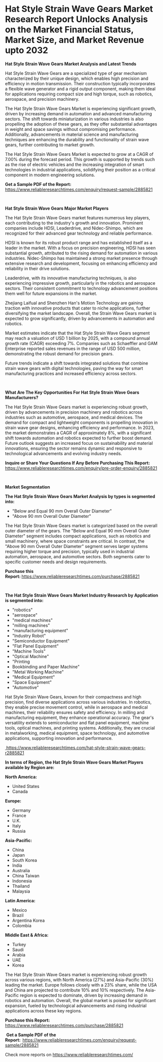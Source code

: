 <p><h1>Hat Style Strain Wave Gears Market Research Report Unlocks Analysis on the Market Financial Status, Market Size, and Market Revenue upto 2032</h1></p><p><strong>Hat Style Strain Wave Gears Market Analysis and Latest Trends</strong></p>
<p><p>Hat Style Strain Wave Gears are a specialized type of gear mechanism characterized by their unique design, which enables high precision and efficiency in motion transmission. Their construction typically incorporates a flexible wave generator and a rigid output component, making them ideal for applications requiring compact size and high torque, such as robotics, aerospace, and precision machinery.</p><p>The Hat Style Strain Wave Gears Market is experiencing significant growth, driven by increasing demand in automation and advanced manufacturing sectors. The shift towards miniaturization in various industries is also propelling the adoption of these gears, as they offer substantial advantages in weight and space savings without compromising performance. Additionally, advancements in material science and manufacturing techniques are enhancing the durability and functionality of strain wave gears, further contributing to market growth. </p><p>The Hat Style Strain Wave Gears Market is expected to grow at a CAGR of 7.00% during the forecast period. This growth is supported by trends such as the rise of electric vehicles and the increasing integration of smart technologies in industrial applications, solidifying their position as a critical component in modern engineering solutions.</p></p>
<p><strong>Get a Sample PDF of the Report:&nbsp;</strong> <a href="https://www.reliableresearchtimes.com/enquiry/request-sample/2885821?utm_campaign=2200&utm_medium=2&utm_source=Github&utm_content=ia&utm_term=13032025&utm_id=hat-style-strain-wave-gears">https://www.reliableresearchtimes.com/enquiry/request-sample/2885821</a></p>
<p>&nbsp;</p>
<p><strong>Hat Style Strain Wave Gears Major Market Players</strong></p>
<p><p>The Hat Style Strain Wave Gears market features numerous key players, each contributing to the industry's growth and innovation. Prominent companies include HDSI, Leaderdrive, and Nidec-Shimpo, which are recognized for their advanced gear technology and reliable performance. </p><p>HDSI is known for its robust product range and has established itself as a leader in the market. With a focus on precision engineering, HDSI has seen substantial growth, attributed to the rising demand for automation in various industries. Nidec-Shimpo has maintained a strong market presence through extensive research and development, focusing on enhancing efficiency and reliability in their drive solutions.</p><p>Leaderdrive, with its innovative manufacturing techniques, is also experiencing impressive growth, particularly in the robotics and aerospace sectors. Their consistent commitment to technology advancement positions them well for future expansions in the market.</p><p>Zhejiang Laifual and Shenzhen Han's Motion Technology are gaining traction with innovative products that cater to niche applications, further diversifying the market landscape. Overall, the Strain Wave Gears market is expected to grow significantly, driven by advancements in automation and robotics.</p><p>Market estimates indicate that the Hat Style Strain Wave Gears segment may reach a valuation of USD 1 billion by 2025, with a compound annual growth rate (CAGR) exceeding 7%. Companies such as Schaeffler and GAM Enterprise reported sales revenues in the range of USD 500 million, demonstrating the robust demand for precision gears.</p><p>Future trends indicate a shift towards integrated solutions that combine strain wave gears with digital technologies, paving the way for smart manufacturing practices and increased efficiency across sectors.</p></p>
<p>&nbsp;</p>
<p><strong>What Are The Key Opportunities For Hat Style Strain Wave Gears Manufacturers?</strong></p>
<p><p>The Hat Style Strain Wave Gears market is experiencing robust growth, driven by advancements in precision machinery and robotics across industries such as automotive, aerospace, and medical devices. The demand for compact and lightweight components is propelling innovation in strain wave gear designs, enhancing efficiency and performance. In 2023, the market demonstrates a CAGR of approximately 8%, with a significant shift towards automation and robotics expected to further boost demand. Future outlook suggests an increased focus on sustainability and material innovations, ensuring the sector remains dynamic and responsive to technological advancements and evolving industry needs.</p></p>
<p><strong>Inquire or Share Your Questions If Any Before Purchasing This Report:</strong> <a href="https://www.reliableresearchtimes.com/enquiry/pre-order-enquiry/2885821?utm_campaign=2200&utm_medium=2&utm_source=Github&utm_content=ia&utm_term=13032025&utm_id=hat-style-strain-wave-gears">https://www.reliableresearchtimes.com/enquiry/pre-order-enquiry/2885821</a></p>
<p>&nbsp;</p>
<p><strong>Market Segmentation</strong></p>
<p><strong>The Hat Style Strain Wave Gears Market Analysis by types is segmented into:</strong></p>
<p><ul><li>"Below and Equal 90 mm Overall Outer Diameter"</li><li>"Above 90 mm Overall Outer Diameter"</li></ul></p>
<p><p>The Hat Style Strain Wave Gears market is categorized based on the overall outer diameter of the gears. The "Below and Equal 90 mm Overall Outer Diameter" segment includes compact applications, such as robotics and small machinery, where space constraints are critical. In contrast, the "Above 90 mm Overall Outer Diameter" segment serves larger systems requiring higher torque and precision, typically used in industrial automation, aerospace, and automotive sectors. Both segments cater to specific customer needs and design requirements.</p></p>
<p><strong>Purchase this Report:&nbsp;</strong><a href="https://www.reliableresearchtimes.com/purchase/2885821?utm_campaign=2200&utm_medium=2&utm_source=Github&utm_content=ia&utm_term=13032025&utm_id=hat-style-strain-wave-gears">https://www.reliableresearchtimes.com/purchase/2885821</a></p>
<p>&nbsp;</p>
<p><strong>The Hat Style Strain Wave Gears Market Industry Research by Application is segmented into:</strong></p>
<p><ul><li>"robotics"</li><li>"aerospace"</li><li>"medical machines"</li><li>"milling machines"</li><li>"manufacturing equipment"</li><li>"Industry Robot"</li><li>"Semiconductor Equipment"</li><li>"Flat Panel Equipment"</li><li>"Machine Tools"</li><li>"Optical Machine"</li><li>"Printing</li><li>Bookbinding and Paper Machine"</li><li>"Metal Working Machine"</li><li>"Medical Equipment"</li><li>"Space Equipment"</li><li>"Automotive"</li></ul></p>
<p><p>Hat Style Strain Wave Gears, known for their compactness and high precision, find diverse applications across various industries. In robotics, they enable precise movement control, while in aerospace and medical machines, their reliability ensures safety and efficiency. In milling and manufacturing equipment, they enhance operational accuracy. The gear's versatility extends to semiconductor and flat panel equipment, machine tools, optical machines, and printing systems. Additionally, they are crucial in metalworking, medical equipment, space technology, and automotive applications, supporting innovation and performance.</p></p>
<p><a href="https://www.reliableresearchtimes.com/hat-style-strain-wave-gears-r2885821?utm_campaign=2200&utm_medium=2&utm_source=Github&utm_content=ia&utm_term=13032025&utm_id=hat-style-strain-wave-gears">&nbsp;https://www.reliableresearchtimes.com/hat-style-strain-wave-gears-r2885821</a></p>
<p><strong>In terms of Region, the Hat Style Strain Wave Gears Market Players available by Region are:</strong></p>
<p>
    <p> <strong> North America: </strong>
        <ul>
            <li>United States</li>
            <li>Canada</li>
        </ul>
        </p> 
    <p> <strong> Europe: </strong>
        <ul>
            <li>Germany</li>
            <li>France</li>
            <li>U.K.</li>
            <li>Italy</li>
            <li>Russia</li>
        </ul>
        </p> 
    <p> <strong> Asia-Pacific: </strong>
        <ul>
            <li>China</li>
            <li>Japan</li>
            <li>South Korea</li>
            <li>India</li>
            <li>Australia</li>
            <li>China Taiwan</li>
            <li>Indonesia</li>
            <li>Thailand</li>
            <li>Malaysia</li>
        </ul>
        </p> 
    <p> <strong> Latin America: </strong>
        <ul>
            <li>Mexico</li>
            <li>Brazil</li>
            <li>Argentina Korea</li>
            <li>Colombia</li>
        </ul>
        </p> 
    <p> <strong> Middle East & Africa: </strong>
        <ul>
            <li>Turkey</li>
            <li>Saudi</li>
            <li>Arabia</li>
            <li>UAE</li>
            <li>Korea</li>
        </ul>
    </p>
    </p>
<p><p>The Hat Style Strain Wave Gears market is experiencing robust growth across various regions, with North America (27%) and Asia-Pacific (30%) leading the market. Europe follows closely with a 23% share, while the USA and China are projected to contribute 10% and 10% respectively. The Asia-Pacific region is expected to dominate, driven by increasing demand in robotics and automation. Overall, the global market is poised for significant expansion, fueled by technological advancements and rising industrial applications across these key regions.</p></p>
<p><strong>Purchase this Report: </strong><a href="https://www.reliableresearchtimes.com/purchase/2885821?utm_campaign=2200&utm_medium=2&utm_source=Github&utm_content=ia&utm_term=13032025&utm_id=hat-style-strain-wave-gears">https://www.reliableresearchtimes.com/purchase/2885821</a></p>
<p>&nbsp;<strong>Get a Sample PDF of the Report:&nbsp;&nbsp;</strong><a href="https://www.reliableresearchtimes.com/enquiry/request-sample/2885821?utm_campaign=2200&utm_medium=2&utm_source=Github&utm_content=ia&utm_term=13032025&utm_id=hat-style-strain-wave-gears">https://www.reliableresearchtimes.com/enquiry/request-sample/2885821</a></p>
<p><strong></strong></p>
<p>Check more reports on <a href="https://www.reliableresearchtimes.com/?utm_campaign=2200&utm_medium=2&utm_source=Github&utm_content=ia&utm_term=13032025&utm_id=hat-style-strain-wave-gears">https://www.reliableresearchtimes.com/</a></p>